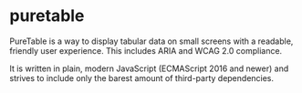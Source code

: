 # puretable
PureTable is a way to display tabular data on small screens with a readable, friendly user experience. This includes ARIA and WCAG 2.0 compliance.

It is written in plain, modern JavaScript (ECMAScript 2016 and newer) and strives to include only the barest amount of third-party dependencies.

